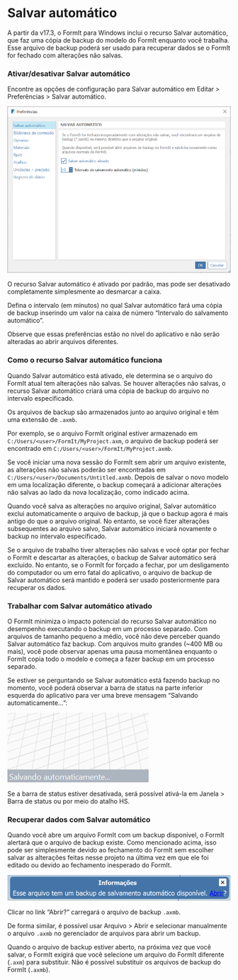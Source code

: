 # Salvar automático

A partir da v17.3, o FormIt para Windows inclui o recurso Salvar automático, que faz uma cópia de backup do modelo do FormIt enquanto você trabalha. Esse arquivo de backup poderá ser usado para recuperar dados se o FormIt for fechado com alterações não salvas.

### Ativar/desativar Salvar automático

Encontre as opções de configuração para Salvar automático em Editar &gt; Preferências &gt; Salvar automático.

![](../.gitbook/assets/20190613-autosave.png)

O recurso Salvar automático é ativado por padrão, mas pode ser desativado completamente simplesmente ao desmarcar a caixa.

Defina o intervalo \(em minutos\) no qual Salvar automático fará uma cópia de backup inserindo um valor na caixa de número “Intervalo do salvamento automático”.

Observe que essas preferências estão no nível do aplicativo e não serão alteradas ao abrir arquivos diferentes.

### Como o recurso Salvar automático funciona

Quando Salvar automático está ativado, ele determina se o arquivo do FormIt atual tem alterações não salvas. Se houver alterações não salvas, o recurso Salvar automático criará uma cópia de backup do arquivo no intervalo especificado.

Os arquivos de backup são armazenados junto ao arquivo original e têm uma extensão de `.axmb`.

Por exemplo, se o arquivo FormIt original estiver armazenado em `C:/Users/<user>/FormIt/MyProject.axm`, o arquivo de backup poderá ser encontrado em `C:/Users/<user>/FormIt/MyProject.axmb`.

Se você iniciar uma nova sessão do FormIt sem abrir um arquivo existente, as alterações não salvas poderão ser encontradas em `C:/Users/<user>/Documents/Untitled.axmb`. Depois de salvar o novo modelo em uma localização diferente, o backup começará a adicionar alterações não salvas ao lado da nova localização, como indicado acima.

Quando você salva as alterações no arquivo original, Salvar automático exclui automaticamente o arquivo de backup, já que o backup agora é mais antigo do que o arquivo original. No entanto, se você fizer alterações subsequentes ao arquivo salvo, Salvar automático iniciará novamente o backup no intervalo especificado.

Se o arquivo de trabalho tiver alterações não salvas e você optar por fechar o FormIt e descartar as alterações, o backup de Salvar automático será excluído. No entanto, se o FormIt for forçado a fechar, por um desligamento do computador ou um erro fatal do aplicativo, o arquivo de backup de Salvar automático será mantido e poderá ser usado posteriormente para recuperar os dados.

### Trabalhar com Salvar automático ativado

O FormIt minimiza o impacto potencial do recurso Salvar automático no desempenho executando o backup em um processo separado. Com arquivos de tamanho pequeno a médio, você não deve perceber quando Salvar automático faz backup. Com arquivos muito grandes \(~400 MB ou mais\), você pode observar apenas uma pausa momentânea enquanto o FormIt copia todo o modelo e começa a fazer backup em um processo separado.

Se estiver se perguntando se Salvar automático está fazendo backup no momento, você poderá observar a barra de status na parte inferior esquerda do aplicativo para ver uma breve mensagem “Salvando automaticamente...”:

![](../.gitbook/assets/20190613-autosave-status-bar.png)

Se a barra de status estiver desativada, será possível ativá-la em Janela &gt; Barra de status ou por meio do atalho HS.

### Recuperar dados com Salvar automático

Quando você abre um arquivo FormIt com um backup disponível, o FormIt alertará que o arquivo de backup existe. Como mencionado acima, isso pode ser simplesmente devido ao fechamento do FormIt sem escolher salvar as alterações feitas nesse projeto na última vez em que ele foi editado ou devido ao fechamento inesperado do FormIt.

![](../.gitbook/assets/20190613-autosave-notification.png)

Clicar no link “Abrir?” carregará o arquivo de backup `.axmb`.

De forma similar, é possível usar Arquivo &gt; Abrir e selecionar manualmente o arquivo `.axmb` no gerenciador de arquivos para abrir um backup.

Quando o arquivo de backup estiver aberto, na próxima vez que você salvar, o FormIt exigirá que você selecione um arquivo do FormIt diferente \(`.axm`\) para substituir. Não é possível substituir os arquivos de backup do FormIt \(`.axmb`\).



